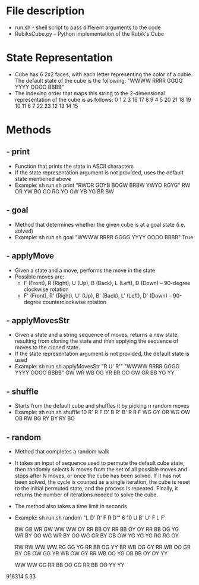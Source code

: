 # File description

- run.sh - shell script to pass different arguments to the code
- RubiksCube.py – Python implementation of the Rubik's Cube

# State Representation 

- Cube has 6 2x2 faces, with each letter representing the color of a cubie. The default state of the cube is the following: "WWWW RRRR GGGG YYYY OOOO BBBB"
- The indexing order that maps this string to the 2-dimensional representation of the cube is as follows:
       0  1
       2  3
16 17  8  9  4  5  20 21
18 19 10 11  6  7  22 23
      12 13
      14 15

# Methods

## - print
  - Function that prints the state in ASCII characters
  - If the state representation argument is not provided, uses the default state mentioned above
  - Example: sh run.sh print "RWOR GOYB BOGW BRBW YWYO RGYG"
       RW
       OR
    YW BO GO RG
    YO GW YB YG
       BR
       BW

## - goal
  - Method that determines whether the given cube is at a goal state (i.e. solved)
  - Example: sh run.sh goal "WWWW RRRR GGGG YYYY OOOO BBBB"
             True

## - applyMove
  - Given a state and a move, performs the move in the state
  - Possible moves are:
    - F (Front), R (Right), U (Up), B (Back), L (Left), D (Down) – 90-degree clockwise rotation
    - F' (Front), R' (Right), U' (Up), B' (Back), L' (Left), D' (Down) – 90-degree counterclockwise rotation

 ## - applyMovesStr
   - Given a state and a string sequence of moves, returns a new state, resulting from cloning the state and then applying the sequence of moves to the cloned state.
   - If the state representation argument is not provided, the default state is used
   - Example: sh run.sh applyMovesStr "R U' R'" "WWWW RRRR GGGG YYYY OOOO BBBB"
   GW
   WR
WB OG YR BR
OO GW GR BB
   YO
   YY

## - shuffle
  - Starts from the default cube and shuffles it by picking n random moves
  - Example:
sh run.sh shuffle 10 R' R F D' B R' B' R R F
   WG
   GY
OR WG OW OB
RW BG RY BY
   RY
   BO

## - random 
  - Method that completes a random walk
  - It takes an input of sequence used to permute the default cube state, then randomly selects N moves from the set of all possible moves and stops after N moves, or once the cube has been solved. If it has not been solved, the cycle is counted as a single iteration, the cube is reset to the initial permuted state, and the process is repeated. Finally, it returns the number of iterations needed to solve the cube.
  - The method also takes a time limit in seconds
  - Example: sh run.sh random "L D' R' F R D'" 6 10
             U B' U' F L F'

      BW            GB            WR
      GW            WW            WW
   OY RR BB OY   RR BB OY OY   RR BB OG YG  
   WR BY OO WG   WR BY OO WG   GR BY OB OW
      YG            YG            YG
      RG            RG            OY

      RW            RW            WW
      WW            RG            GG
   YG RR BB OG   YY BR WB OG   GY RR WB OO
   GR BY OB OW   GG YR WB OW   GY RR WB OO
      YG            OB            BB
      OY            OY            YY

      WW
      WW
   GG RR BB OO
   GG RR BB OO
      YY
      YY

916314
5.33
